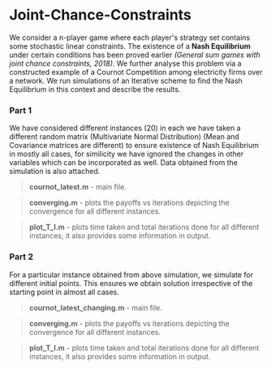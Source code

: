 # Joint-Chance-Constraints
We consider a n-player game where each player's strategy set contains some stochastic linear constraints. The existence of a **Nash Equilibrium** under certain conditions has been proved earlier *(General sum games with joint chance constraints, 2018)*. We further analyse this problem via a constructed example of a Cournot Competition among electricity firms over a network. We run simulations of an Iterative scheme to find the Nash Equilibrium in this context and describe the results.

### Part 1
We have considered different instances (20) in each we have taken a different random matrix (Multivariate Normal Distribution) (Mean and Covariance matrices are different) to ensure existence of Nash Equilibrium in mostly all cases, for similicity we have ignored the changes in other variables which can be incorporated as well. Data obtained from the simulation is also attached. 

>**cournot_latest.m** - main file.

>**converging.m** - plots the payoffs vs iterations depicting the convergence for all different instances.

>**plot_T_I.m** - plots time taken and total iterations done for all different instances, it also provides some information in output.

### Part 2
For a particular instance obtained from above simulation, we simulate for different initial points. This ensures we obtain solution irrespective of the starting point in almost all cases.

>**cournot_latest_changing.m** - main file.

>**converging.m** - plots the payoffs vs iterations depicting the convergence for all different instances.

>**plot_T_I.m** - plots time taken and total iterations done for all different instances, it also provides some information in output.
